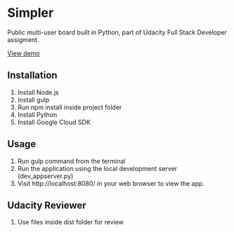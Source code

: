 # Simpler
Public multi-user board built in Python, part of Udacity Full Stack Developer assigment.

[View demo](http://www.simpler-demo.appspot.com)

## Installation
1. Install Node.js
2. Install gulp
3. Run npm install inside project folder
4. Install Python
5. Install Google Cloud SDK

## Usage
1. Run gulp command from the terminal
2. Run the application using the local development server (dev_appserver.py)
3. Visit http://localhost:8080/ in your web browser to view the app.

## Udacity Reviewer
1. Use files inside dist folder for review
